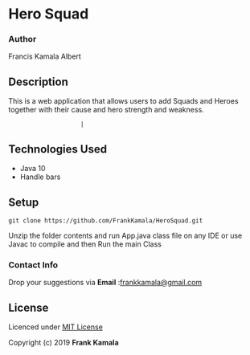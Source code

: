 # Hero Squad
 


### Author 
Francis Kamala Albert

 ## Description
 
 This is a web application that allows users to add Squads and Heroes together with their cause and hero strength and weakness.


                    	|


## Technologies Used
* Java 10
* Handle bars

 ## Setup
 
`git clone https://github.com/FrankKamala/HeroSquad.git` 

Unzip the folder contents and run App.java class file on any IDE or use Javac to compile and then Run the main Class


### Contact Info
Drop your suggestions via **Email** :<frankkamala@gmail.com>

## License
Licenced under [MIT License ](LICENSE)

Copyright (c) 2019 **Frank Kamala**